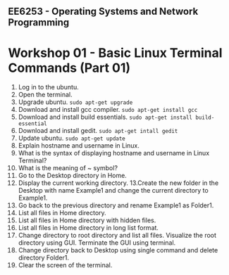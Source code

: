 ## EE6253 - Operating Systems and Network Programming
# Workshop 01 - Basic Linux Terminal Commands (Part 01)

1. Log in to the ubuntu.
2. Open the terminal.
3. Upgrade ubuntu.
    ```sudo apt-get upgrade```
4. Download and install gcc compiler.
    ```sudo apt-get install gcc```
5. Download and install build essentials.
    ```sudo apt-get install build-essential```	
6. Download and install gedit.
    ```sudo apt-get intall gedit```
7. Update ubuntu.
    ```sudo apt-get update```
8. Explain hostname and username in Linux.
9. What is the syntax of displaying hostname and username in Linux
Terminal?
10. What is the meaning of ~ symbol?
11. Go to the Desktop directory in Home.
12. Display the current working directory.
13.Create the new folder in the Desktop with name Example1 and change the
current directory to Example1.
14. Go back to the previous directory and rename Example1 as Folder1.
15. List all files in Home directory.
16. List all files in Home directory with hidden files.
17. List all files in Home directory in long list format.
18. Change directory to root directory and list all files. Visualize the
root directory using GUI. Terminate the GUI using terminal.
19. Change directory back to Desktop using single command and delete
directory Folder1.
20. Clear the screen of the terminal.